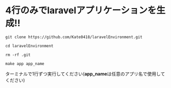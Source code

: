 # 4行のみでlaravelアプリケーションを生成!!
```
git clone https://github.com/Kate0418/laravelEnvironment.git
```
```
cd laravelEnvironment
```
```
rm -rf .git
```
```
make app app_name
```
ターミナルで1行ずつ実行してください(**app_name**は任意のアプリ名で使用してください)